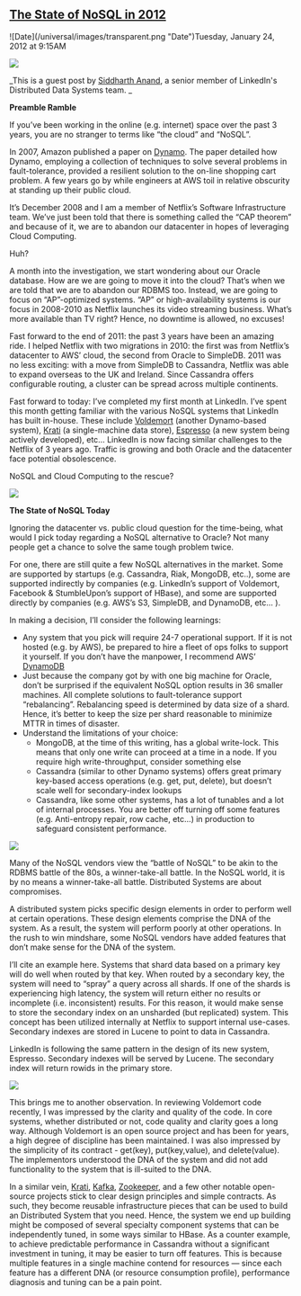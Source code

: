 ## [The State of NoSQL in 2012](/blog/2012/1/24/the-state-of-nosql-in-2012.html)

<div class="journal-entry-tag journal-entry-tag-post-title"><span class="posted-on">![Date](/universal/images/transparent.png "Date")Tuesday, January 24, 2012 at 9:15AM</span></div>

<div class="body">

![](http://farm8.staticflickr.com/7020/6755926085_02e4d454a6_m.jpg)

_This is a guest post by [Siddharth Anand](http://practicalcloudcomputing.com/), a senior member of LinkedIn's Distributed Data Systems team. _

**Preamble Ramble**

If you’ve been working in the online (e.g. internet) space over the past 3 years, you are no stranger to terms like “the cloud” and “NoSQL”.

In 2007, Amazon published a paper on [Dynamo](http://bit.ly/zIdqWW%20). The paper detailed how Dynamo, employing a collection of techniques to solve several problems in fault-tolerance, provided a resilient solution to the on-line shopping cart problem. A few years go by while engineers at AWS toil in relative obscurity at standing up their public cloud.

It’s December 2008 and I am a member of Netflix’s Software Infrastructure team. We’ve just been told that there is something called the “CAP theorem” and because of it, we are to abandon our datacenter in hopes of leveraging Cloud Computing.

Huh?

A month into the investigation, we start wondering about our Oracle database. How are we are going to move it into the cloud? That’s when we are told that we are to abandon our RDBMS too. Instead, we are going to focus on “AP”-optimized systems. “AP” or high-availability systems is our focus in 2008-2010 as Netflix launches its video streaming business. What’s more available than TV right? Hence, no downtime is allowed, no excuses!

Fast forward to the end of 2011: the past 3 years have been an amazing ride. I helped Netflix with two migrations in 2010: the first was from Netflix’s datacenter to AWS’ cloud, the second from Oracle to SimpleDB. 2011 was no less exciting: with a move from SimpleDB to Cassandra, Netflix was able to expand overseas to the UK and Ireland. Since Cassandra offers configurable routing, a cluster can be spread across multiple continents.

Fast forward to today: I’ve completed my first month at LinkedIn. I’ve spent this month getting familiar with the various NoSQL systems that LinkedIn has built in-house. These include [Voldemort](http://project-voldemort.com/) (another Dynamo-based system), [Krati](http://sna-projects.com/krati/) (a single-machine data store), [Espresso](http://www-conf.slac.stanford.edu/xldb2011/talks/xldb2011_tue_1005_LinkedIn.pdf) (a new system being actively developed), etc… LinkedIn is now facing similar challenges to the Netflix of 3 years ago. Traffic is growing and both Oracle and the datacenter face potential obsolescence.

NoSQL and Cloud Computing to the rescue?

![](http://fc04.deviantart.net/fs16/f/2007/179/b/d/Crater_Lake__Winter_by_MarcAdamus.jpg)

**The State of NoSQL Today**

Ignoring the datacenter vs. public cloud question for the time-being, what would I pick today regarding a NoSQL alternative to Oracle? Not many people get a chance to solve the same tough problem twice.

For one, there are still quite a few NoSQL alternatives in the market. Some are supported by startups (e.g. Cassandra, Riak, MongoDB, etc..), some are supported indirectly by companies (e.g. LinkedIn’s support of Voldemort, Facebook & StumbleUpon’s support of HBase), and some are supported directly by companies (e.g. AWS’s S3, SimpleDB, and DynamoDB, etc… ).

In making a decision, I’ll consider the following learnings:

*   Any system that you pick will require 24-7 operational support. If it is not hosted (e.g. by AWS), be prepared to hire a fleet of ops folks to support it yourself. If you don’t have the manpower, I recommend AWS’ [DynamoDB](http://bit.ly/x74bvz)
*   Just because the company got by with one big machine for Oracle, don’t be surprised if the equivalent NoSQL option results in 36 smaller machines. All complete solutions to fault-tolerance support “rebalancing”. Rebalancing speed is determined by data size of a shard. Hence, it’s better to keep the size per shard reasonable to minimize MTTR in times of disaster.
*   Understand the limitations of your choice:
    *   MongoDB, at the time of this writing, has a global write-lock. This means that only one write can proceed at a time in a node. If you require high write-throughput, consider something else<span></span>
    *   Cassandra (similar to other Dynamo systems) offers great primary key-based access operations (e.g. get, put, delete), but doesn’t scale well for secondary-index lookups
    *   Cassandra, like some other systems, has a lot of tunables and a lot of internal processes. You are better off turning off some features (e.g. Anti-entropy repair, row cache, etc…) in production to safeguard consistent performance.

![](http://amazingdata.com/mediadata5/Image/orig_Beautiful_cities_in_the_beautiful_night_view_1_amazingdata_20090716001852.jpg)

Many of the NoSQL vendors view the “battle of NoSQL” to be akin to the RDBMS battle of the 80s, a winner-take-all battle. In the NoSQL world, it is by no means a winner-take-all battle. Distributed Systems are about compromises.

A distributed system picks specific design elements in order to perform well at certain operations. These design elements comprise the DNA of the system. As a result, the system will perform poorly at other operations. In the rush to win mindshare, some NoSQL vendors have added features that don’t make sense for the DNA of the system.

I’ll cite an example here. Systems that shard data based on a primary key will do well when routed by that key. When routed by a secondary key, the system will need to “spray” a query across all shards. If one of the shards is experiencing high latency, the system will return either no results or incomplete (i.e. inconsistent) results. For this reason, it would make sense to store the secondary index on an unsharded (but replicated) system. This concept has been utilized internally at Netflix to support internal use-cases. Secondary indexes are stored in Lucene to point to data in Cassandra.

LinkedIn is following the same pattern in the design of its new system, Espresso. Secondary indexes will be served by Lucene. The secondary index will return rowids in the primary store.

![](http://www.iheartwallpapers.com/wallpapers/beautiful_landscapes_001-800x600.jpg)

This brings me to another observation. In reviewing Voldemort code recently, I was impressed by the clarity and quality of the code. In core systems, whether distributed or not, code quality and clarity goes a long way. Although Voldemort is an open source project and has been for years, a high degree of discipline has been maintained. I was also impressed by the simplicity of its contract - get(key), put(key,value), and delete(value). The implementors understood the DNA of the system and did not add functionality to the system that is ill-suited to the DNA.

In a similar vein, [Krati](http://bit.ly/yLMWr7), [Kafka](http://bit.ly/AjYojf), [Zookeeper](http://bit.ly/z8HtiO), and a few other notable open-source projects stick to clear design principles and simple contracts. As such, they become reusable infrastructure pieces that can be used to build an Distributed System that you need. Hence, the system we end up building might be composed of several specialty component systems that can be independently tuned, in some ways similar to HBase. As a counter example, to achieve predictable performance in Cassandra without a significant investment in tuning, it may be easier to turn off features. This is because multiple features in a single machine contend for resources — since each feature has a different DNA (or resource consumption profile), performance diagnosis and tuning can be a pain point.

</div>